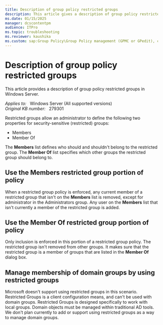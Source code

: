 ```yaml
---
title: Description of group policy restricted groups
description: This article gives a description of group policy restricted groups.
ms.date: 01/15/2025
manager: dcscontentpm
audience: ITPro
ms.topic: troubleshooting
ms.reviewer: kaushika
ms.custom: sap:Group Policy\Group Policy management (GPMC or GPedit), csstroubleshoot
---
```

# Description of group policy restricted groups

This article provides a description of group policy restricted groups in Windows Server.

_Applies to:_ &nbsp; Windows Server (All supported versions)  
_Original KB number:_ &nbsp; 279301

Restricted groups allow an administrator to define the following two properties for security-sensitive (restricted) groups:

- Members
- Member Of

The **Members** list defines who should and shouldn't belong to the restricted group. The **Member Of** list specifies which other groups the restricted group should belong to.

## Use the Members restricted group portion of policy

When a restricted group policy is enforced, any current member of a restricted group that isn't on the **Members** list is removed, except for administrator in the Administrators group. Any user on the **Members** list that isn't currently a member of the restricted group is added.

## Use the Member Of restricted group portion of policy

Only inclusion is enforced in this portion of a restricted group policy. The restricted group isn't removed from other groups. It makes sure that the restricted group is a member of groups that are listed in the **Member Of** dialog box.

## Manage membership of domain groups by using restricted groups

Microsoft doesn't support using restricted groups in this scenario. Restricted Groups is a client configuration means, and can't be used with domain groups. Restricted Groups is designed specifically to work with local groups. Domain objects must be managed within traditional AD tools. We don't plan currently to add or support using restricted groups as a way to manage domain groups.
